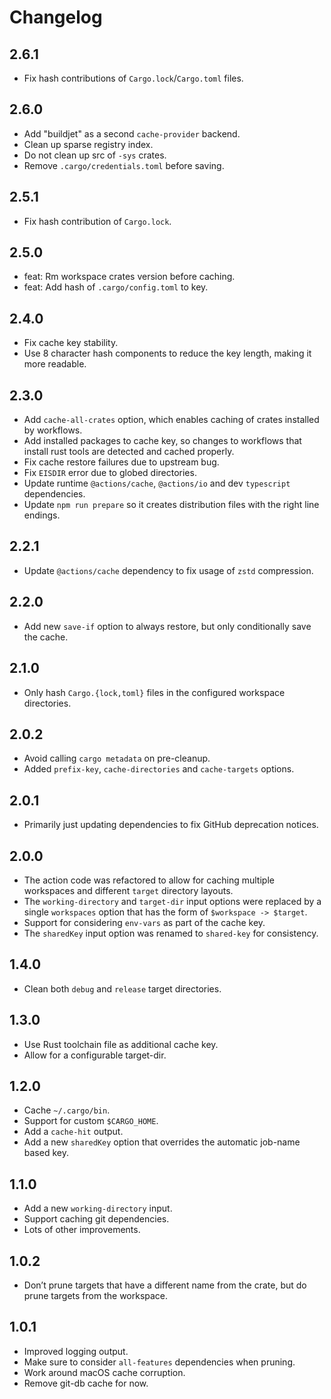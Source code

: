 # Changelog

## 2.6.1

- Fix hash contributions of `Cargo.lock`/`Cargo.toml` files.

## 2.6.0

- Add "buildjet" as a second `cache-provider` backend.
- Clean up sparse registry index.
- Do not clean up src of `-sys` crates.
- Remove `.cargo/credentials.toml` before saving.

## 2.5.1

- Fix hash contribution of `Cargo.lock`.

## 2.5.0

- feat: Rm workspace crates version before caching.
- feat: Add hash of `.cargo/config.toml` to key.

## 2.4.0

- Fix cache key stability.
- Use 8 character hash components to reduce the key length, making it more readable.

## 2.3.0

- Add `cache-all-crates` option, which enables caching of crates installed by workflows.
- Add installed packages to cache key, so changes to workflows that install rust tools are detected and cached properly.
- Fix cache restore failures due to upstream bug.
- Fix `EISDIR` error due to globed directories.
- Update runtime `@actions/cache`, `@actions/io` and dev `typescript` dependencies.
- Update `npm run prepare` so it creates distribution files with the right line endings.

## 2.2.1

- Update `@actions/cache` dependency to fix usage of `zstd` compression.

## 2.2.0

- Add new `save-if` option to always restore, but only conditionally save the cache.

## 2.1.0

- Only hash `Cargo.{lock,toml}` files in the configured workspace directories.

## 2.0.2

- Avoid calling `cargo metadata` on pre-cleanup.
- Added `prefix-key`, `cache-directories` and `cache-targets` options.

## 2.0.1

- Primarily just updating dependencies to fix GitHub deprecation notices.

## 2.0.0

- The action code was refactored to allow for caching multiple workspaces and
  different `target` directory layouts.
- The `working-directory` and `target-dir` input options were replaced by a
  single `workspaces` option that has the form of `$workspace -> $target`.
- Support for considering `env-vars` as part of the cache key.
- The `sharedKey` input option was renamed to `shared-key` for consistency.

## 1.4.0

- Clean both `debug` and `release` target directories.

## 1.3.0

- Use Rust toolchain file as additional cache key.
- Allow for a configurable target-dir.

## 1.2.0

- Cache `~/.cargo/bin`.
- Support for custom `$CARGO_HOME`.
- Add a `cache-hit` output.
- Add a new `sharedKey` option that overrides the automatic job-name based key.

## 1.1.0

- Add a new `working-directory` input.
- Support caching git dependencies.
- Lots of other improvements.

## 1.0.2

- Don’t prune targets that have a different name from the crate, but do prune targets from the workspace.

## 1.0.1

- Improved logging output.
- Make sure to consider `all-features` dependencies when pruning.
- Work around macOS cache corruption.
- Remove git-db cache for now.
